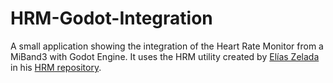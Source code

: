 # HRM-Godot-Integration

A small application showing the integration of the Heart Rate Monitor from a MiBand3 with Godot Engine. It uses the HRM utility created by [Elías Zelada](https://github.com/elixs) in his [HRM repository](https://github.com/elixs/HRM).
